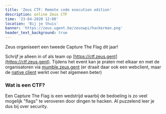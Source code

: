 ```yaml
---
title: 'Zeus CTF: Remote code execution edition'
description: online Zeus CTF
time: '23-04-2020 12:00'
location: 'Bij je thuis'
banner: 'https://zeus.ugent.be/zeuswpi/hackerman.png'
header_text_background: true
---
```


Zeus organiseert een tweede Capture The Flag dit jaar!

Schrijf je alleen in of als team op [https://ctf.zeus.gent](https://ctf.zeus.gent). Tijdens het event
kan je praten met elkaar en met de organisatoren via [mumble.zeus.gent](https://mumble.zeus.gent) (er
  draait daar ook een webclient, maar de [native client](https://mumble.info) werkt over het algemeen beter)

### Wat is een CTF?

Een Capture The Flag is een  wedstrijd waarbij de
bedoeling is zo veel mogelijk "flags" te
veroveren door dingen te hacken. Al puzzelend
leer je dus bij over security.
